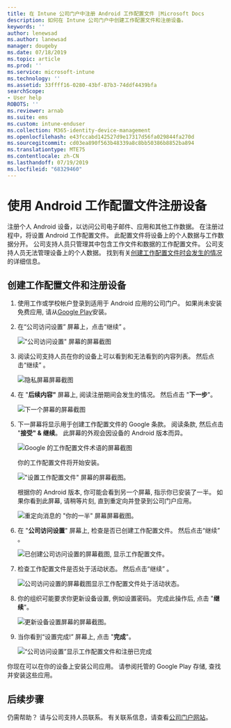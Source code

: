 ```yaml
---
title: 在 Intune 公司门户中注册 Android 工作配置文件 |Microsoft Docs
description: 如何在 Intune 公司门户中创建工作配置文件和注册设备。
keywords: ''
author: lenewsad
ms.author: lanewsad
manager: dougeby
ms.date: 07/18/2019
ms.topic: article
ms.prod: ''
ms.service: microsoft-intune
ms.technology: ''
ms.assetid: 33ffff16-0280-43bf-87b3-74ddf4439bfa
searchScope:
- User help
ROBOTS: ''
ms.reviewer: arnab
ms.suite: ems
ms.custom: intune-enduser
ms.collection: M365-identity-device-management
ms.openlocfilehash: e43fccabd142527d9e17317d56fa029844fa270d
ms.sourcegitcommit: cd03ea890f563b48339a8c8bb50386b8852ba894
ms.translationtype: MTE75
ms.contentlocale: zh-CN
ms.lasthandoff: 07/19/2019
ms.locfileid: "68329460"
---
```

# <a name="enroll-device-with-android-work-profile"></a>使用 Android 工作配置文件注册设备

注册个人 Android 设备，以访问公司电子邮件、应用和其他工作数据。 在注册过程中，将设置 Android 工作配置文件。 此配置文件将设备上的个人数据与工作数据分开。 公司支持人员只管理其中包含工作文件和数据的工作配置文件。 公司支持人员无法管理设备上的个人数据。 找到有关[创建工作配置文件时会发生的情况](what-happens-when-you-create-a-work-profile-android.md)的详细信息。  

## <a name="create-work-profile-and-enroll-device"></a>创建工作配置文件和注册设备

1. 使用工作或学校帐户登录到适用于 Android 应用的公司门户。 如果尚未安装免费应用, 请从[Google Play](https://play.google.com/store/apps/details?id=com.microsoft.windowsintune.companyportal)安装。  

2. 在“公司访问设置”  屏幕上，点击“继续”  。  

    !["公司访问设置" 屏幕的屏幕截图](./media/android-wp-02-1908.png)  

3. 阅读公司支持人员在你的设备上可以看到和无法看到的内容列表。 然后点击“继续”  。   

    ![隐私屏幕屏幕截图](./media/android-wp-03-1908.png)  

4. 在 "**后续内容"** 屏幕上, 阅读注册期间会发生的情况。 然后点击 "**下一步**"。  

    ![下一个屏幕的屏幕截图](./media/android-wp-04-1908.png)

5. 下一屏幕将显示用于创建工作配置文件的 Google 条款。 阅读条款, 然后点击 "**接受" &AMP; 继续**。 此屏幕的外观会因设备的 Android 版本而异。 

    ![Google 的工作配置文件术语的屏幕截图](./media/android-wp-05-1908.png)  

    你的工作配置文件将开始安装。 

     !["设置工作配置文件" 屏幕的屏幕截图。](./media/android-wp-05a-1908.png) 

     根据你的 Android 版本, 你可能会看到另一个屏幕, 指示你已安装了一半。 如果你看到此屏幕, 请稍等片刻, 直到重定向并登录到公司门户应用。  

     ![重定向消息的 "你的一半" 屏幕屏幕截图。](./media/android-wp-05b-1908.png) 

6. 在 "**公司访问设置**" 屏幕上, 检查是否已创建工作配置文件。 然后点击“继续”  。  

    ![已创建公司访问设置的屏幕截图, 显示工作配置文件。](./media/android-wp-06-1908.png)  

7. 检查工作配置文件是否处于活动状态。 然后点击“继续”  。 

    ![公司访问设置的屏幕截图显示工作配置文件处于活动状态。](./media/android-wp-07-1908.png)  

8. 你的组织可能要求你更新设备设置, 例如设置密码。 完成此操作后, 点击 "**继续**"。  

    ![更新设备设置屏幕的屏幕截图。](./media/android-wp-08-1908.png) 

9. 当你看到“设置完成!”  屏幕上, 点击 "**完成**"。  

    ![“公司访问设置”显示工作配置文件和注册已完成](./media/android-wp-09-1908.png)  


你现在可以在你的设备上安装公司应用。 请参阅托管的 Google Play 存储, 查找并安装这些应用。 

## <a name="next-steps"></a>后续步骤  

仍需帮助？ 请与公司支持人员联系。 有关联系信息，请查看[公司门户网站](https://go.microsoft.com/fwlink/?linkid=2010980)。

